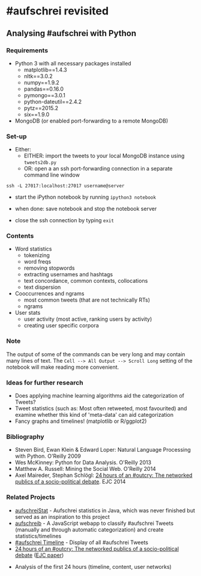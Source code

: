# #aufschrei revisited

## Analysing #aufschrei with Python

### Requirements

* Python 3 with all necessary packages installed
  * matplotlib==1.4.3
  * nltk==3.0.2
  * numpy==1.9.2
  * pandas==0.16.0
  * pymongo==3.0.1
  * python-dateutil==2.4.2
  * pytz==2015.2
  * six==1.9.0
* MongoDB (or enabled port-forwarding to a remote MongoDB)

### Set-up

* Either:
  * EITHER: import the tweets to your local MongoDB instance using `tweets2db.py`
  * OR: open a an ssh port-forwarding connection in a separate command line window
```
ssh -L 27017:localhost:27017 username@server
```
* start the iPython notebook by running
    `ipython3 notebook`

* when done: save notebook and stop the notebook server
* close the ssh connection by typing `exit`

### Contents
- Word statistics
  * tokenizing
  * word freqs
  * removing stopwords
  * extracting usernames and hashtags
  * text concordance, common contexts, collocations
  * text dispersion
- Cooccurrences and ngrams
  * most common tweets (that are not technically RTs)
  * ngrams
- User stats
  * user activity (most active, ranking users by activity)
  * creating user specific corpora

### Note
The output of some of the commands can be very long and may contain many lines of text.
The `Cell --> All Output --> Scroll Long` setting of the notebook will make reading more convenient.

### Ideas for further research
* Does applying machine learning algorithms aid the categorization of Tweets?
* Tweet statistics (such as: Most often retweeted, most favourited) and examine
whether this kind of 'meta-data' can aid categorization
* Fancy graphs and timelines! (matplotlib or R/ggplot2)

### Bibliography
* Steven Bird, Ewan Klein & Edward Loper: Natural Language Processing with Python. O'Reilly 2009
* Wes McKinney: Python for Data Analysis. O'Reilly 2013
* Matthew A. Russell: Mining the Social Web. O'Reilly 2014
* Axel Maireder, Stephan Schlögl: [24 hours of an #outcry: The networked publics of a socio-political debate](http://ejc.sagepub.com/content/29/6/687). EJC 2014

### Related Projects
* [aufschreiStat](https://github.com/lenaschimmel/aufschreiStat) - Aufschrei
statistics in Java, which was never finished but served as an inspiration to
this project
* [aufschreib](https://github.com/ffalt/aufschreib) - A JavaScript webapp to
classify #aufschrei Tweets (manually and through automatic categorization) and
create statistics/timelines
* [#aufschrei Timeline](http://aufschrei.konvergenzfehler.de/) - Display of all
#aufschrei Tweets
* [24 hours of an #outcry: The networked publics of a socio-political debate](http://homepage.univie.ac.at/axel.maireder/2014/02/24-hours-of-an-outcry-the-networked-publics-of-a-socio-political-debate/)
([EJC paper](http://ejc.sagepub.com/content/early/2014/09/01/0267323114545710.abstract))
 - Analysis of the first 24 hours (timeline, content, user networks)
